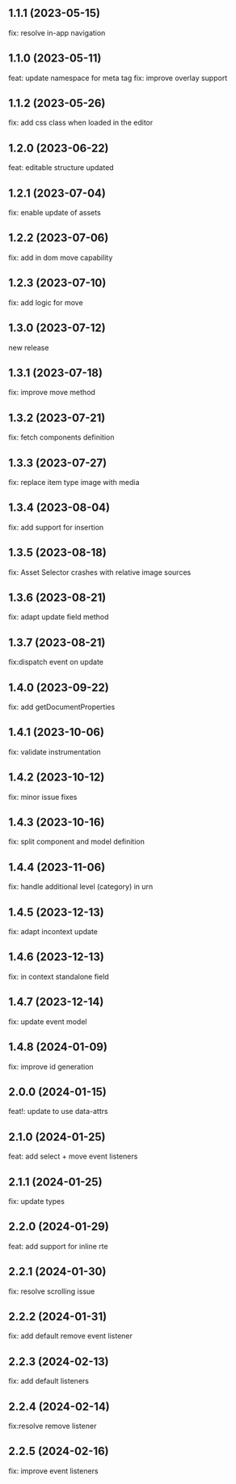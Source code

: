## 1.1.1 (2023-05-15)

fix: resolve in-app navigation

## 1.1.0 (2023-05-11)

feat: update namespace for meta tag
fix: improve overlay support
## 1.1.2 (2023-05-26)

fix: add css class when loaded in the editor

## 1.2.0 (2023-06-22)

feat: editable structure updated

## 1.2.1 (2023-07-04)

fix: enable update of assets

## 1.2.2 (2023-07-06)

fix: add in dom move capability 

## 1.2.3 (2023-07-10)

fix: add logic for move

## 1.3.0 (2023-07-12)

new release

## 1.3.1 (2023-07-18)

fix: improve move method

## 1.3.2 (2023-07-21)

fix: fetch components definition

## 1.3.3 (2023-07-27)

fix: replace item type image with media

## 1.3.4 (2023-08-04)

fix: add support for insertion

## 1.3.5 (2023-08-18)

fix: Asset Selector crashes with relative image sources

## 1.3.6 (2023-08-21)

fix: adapt update field method

## 1.3.7 (2023-08-21)

fix:dispatch event on update

## 1.4.0 (2023-09-22)

fix: add getDocumentProperties

## 1.4.1 (2023-10-06)

fix: validate instrumentation

## 1.4.2 (2023-10-12)

fix: minor issue fixes

## 1.4.3 (2023-10-16)

fix: split component and model definition

## 1.4.4 (2023-11-06)

fix: handle additional level (category) in urn

## 1.4.5 (2023-12-13)

fix: adapt incontext update

## 1.4.6 (2023-12-13)

fix: in context standalone field

## 1.4.7 (2023-12-14)

fix: update event model

## 1.4.8 (2024-01-09)

fix: improve id generation

## 2.0.0 (2024-01-15)

feat!: update to use data-attrs

## 2.1.0 (2024-01-25)

feat: add select + move event listeners

## 2.1.1 (2024-01-25)

fix: update types

## 2.2.0 (2024-01-29)

feat: add support for inline rte

## 2.2.1 (2024-01-30)

fix: resolve scrolling issue

## 2.2.2 (2024-01-31)

fix: add default remove event listener

## 2.2.3 (2024-02-13)

fix: add default listeners

## 2.2.4 (2024-02-14)

fix:resolve remove listener

## 2.2.5 (2024-02-16)

fix: improve event listeners

